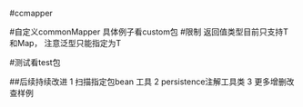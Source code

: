 #ccmapper

#自定义commonMapper 具体例子看custom包
#限制 返回值类型目前只支持T 和Map， 注意泛型只能指定为T

#测试看test包

##后续持续改进
1 扫描指定包bean 工具
2 persistence注解工具类
3 更多增删改查样例
